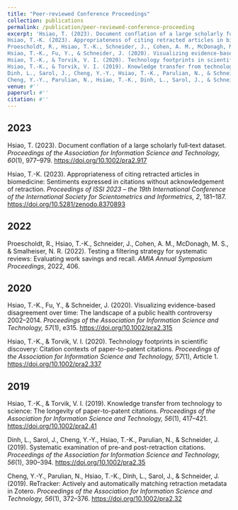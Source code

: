 ```yaml
---
title: "Peer-reviewed Conference Proceedings"
collection: publications
permalink: /publication/peer-reviewed-conference-proceeding
excerpt: 'Hsiao, T. (2023). Document conflation of a large scholarly full‐text dataset. <i>Proceedings of the Association for Information Science and Technology, 60</i>(1), 977–979. https://doi.org/10.1002/pra2.917 [[Full-text]](https://doi.org/10.1002/pra2.917)<br><br>
Hsiao, T.-K. (2023). Appropriateness of citing retracted articles in biomedicine: Sentiments expressed in citations without acknowledgement of retraction. <i>Proceedings of ISSI 2023 – the 19th International Conference of the International Society for Scientometrics and Informetrics, 2</i>, 181–187. https://doi.org/10.5281/zenodo.8370893 [[Full-text]](https://tzukun-hsiao.github.io/files/ISSI2023_Hsiao.pdf)<br><br>
Proescholdt, R., Hsiao, T.-K., Schneider, J., Cohen, A. M., McDonagh, M. S., & Smalheiser, N. R. (2022). Testing a filtering strategy for systematic reviews: Evaluating work savings and recall. <i>AMIA Annual Symposium Proceedings</i>, 2022, 406. [[Full-text]](https://www.ncbi.nlm.nih.gov/pmc/articles/PMC9285169/)<br><br>
Hsiao, T.-K., Fu, Y., & Schneider, J. (2020). Visualizing evidence-based disagreement over time: The landscape of a public health controversy 2002–2014. <i>Proceedings of the Association for Information Science and Technology, 57</i>(1), e315. https://doi.org/10.1002/pra2.315 [[Full-text]](https://doi.org/10.1002/pra2.315)<br><br>
Hsiao, T.-K., & Torvik, V. I. (2020). Technology footprints in scientific discovery: Citation contexts of paper-to-patent citations. <i>Proceedings of the Association for Information Science and Technology, 57</i>(1), Article 1. https://doi.org/10.1002/pra2.337 [[Full-text]](https://doi.org/10.1002/pra2.337)<br><br>
Hsiao, T.-K., & Torvik, V. I. (2019). Knowledge transfer from technology to science: The longevity of paper-to-patent citations. <i>Proceedings of the Association for Information Science and Technology, 56</i>(1), 417–421. https://doi.org/10.1002/pra2.41 [[Full-text]](https://doi.org/10.1002/pra2.41)<br><br>
Dinh, L., Sarol, J., Cheng, Y.-Y., Hsiao, T.-K., Parulian, N., & Schneider, J. (2019). Systematic examination of pre-and post-retraction citations. <i>Proceedings of the Association for Information Science and Technology, 56</i>(1), 390–394. https://doi.org/10.1002/pra2.35 [[Full-text]](https://doi.org/10.1002/pra2.35)<br><br>
Cheng, Y.-Y., Parulian, N., Hsiao, T.-K., Dinh, L., Sarol, J., & Schneider, J. (2019). ReTracker: Actively and automatically matching retraction metadata in Zotero. <i>Proceedings of the Association for Information Science and Technology, 56</i>(1), 372–376. https://doi.org/10.1002/pra2.32 [[Full-text]](https://doi.org/10.1002/pra2.32)'
venue: #''
paperurl: #''
citation: #''
---
```


## 2023
Hsiao, T. (2023). Document conflation of a large scholarly full‐text dataset. <i>Proceedings of the Association for Information Science and Technology, 60</i>(1), 977–979. https://doi.org/10.1002/pra2.917

Hsiao, T.-K. (2023). Appropriateness of citing retracted articles in biomedicine: Sentiments expressed in citations without acknowledgement of retraction. <i>Proceedings of ISSI 2023 – the 19th International Conference of the International Society for Scientometrics and Informetrics, 2</i>, 181–187. https://doi.org/10.5281/zenodo.8370893

## 2022
Proescholdt, R., Hsiao, T.-K., Schneider, J., Cohen, A. M., McDonagh, M. S., & Smalheiser, N. R. (2022). Testing a filtering strategy for systematic reviews: Evaluating work savings and recall. <i>AMIA Annual Symposium Proceedings</i>, 2022, 406.

## 2020
Hsiao, T.-K., Fu, Y., & Schneider, J. (2020). Visualizing evidence-based disagreement over time: The landscape of a public health controversy 2002–2014. <i>Proceedings of the Association for Information Science and Technology, 57</i>(1), e315. https://doi.org/10.1002/pra2.315

Hsiao, T.-K., & Torvik, V. I. (2020). Technology footprints in scientific discovery: Citation contexts of paper-to-patent citations. <i>Proceedings of the Association for Information Science and Technology, 57</i>(1), Article 1. https://doi.org/10.1002/pra2.337

## 2019
Hsiao, T.-K., & Torvik, V. I. (2019). Knowledge transfer from technology to science: The longevity of paper-to-patent citations. <i>Proceedings of the Association for Information Science and Technology, 56</i>(1), 417–421. https://doi.org/10.1002/pra2.41

Dinh, L., Sarol, J., Cheng, Y.-Y., Hsiao, T.-K., Parulian, N., & Schneider, J. (2019). Systematic examination of pre-and post-retraction citations. <i>Proceedings of the Association for Information Science and Technology, 56</i>(1), 390–394. https://doi.org/10.1002/pra2.35

Cheng, Y.-Y., Parulian, N., Hsiao, T.-K., Dinh, L., Sarol, J., & Schneider, J. (2019). ReTracker: Actively and automatically matching retraction metadata in Zotero. <i>Proceedings of the Association for Information Science and Technology, 56</i>(1), 372–376. https://doi.org/10.1002/pra2.32